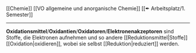 [[Chemie]] [[VO allgemeine und anorganische Chemie]] [[✒ Arbeitsplatz/1. Semester]]

---

**Oxidationsmittel**/**Oxidantien**/**Oxidatoren**/**Elektronenakzeptoren** sind Stoffe, die Elektronen aufnehmen und so andere [[Reduktionsmittel|Stoffe]] [[Oxidation|oxidieren]], wobei sie selbst [[Reduktion|reduziert]] werden.